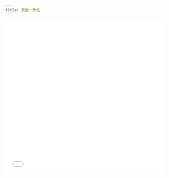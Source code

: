 ```yaml
---
title: 数据一致性
---
```


<iframe src="//player.bilibili.com/player.html?aid=532000692&bvid=BV1pu411n7z3&cid=1229645666&p=1" scrolling="no" border="0" frameborder="no" framespacing="0" allowfullscreen="true" width="100%" height="480"> </iframe>